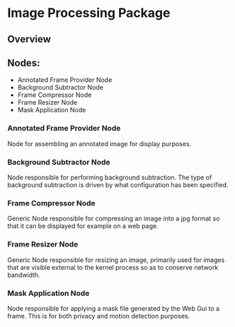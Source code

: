 # Image Processing Package

## Overview

## Nodes:

- Annotated Frame Provider Node
- Background Subtractor Node
- Frame Compressor Node
- Frame Resizer Node
- Mask Application Node

### Annotated Frame Provider Node

Node for assembling an annotated image for display purposes.

### Background Subtractor Node

Node responsible for performing background subtraction. The type of background subtraction is driven by what configuration has been specified.

### Frame Compressor Node

Generic Node responsible for compressing an image into a jpg format so that it can be displayed for example on a web page.

### Frame Resizer Node

Generic Node responsible for resizing an image, primarily used for images that are visible external to the kernel process so as to conserve network bandwidth.

### Mask Application Node

Node responsible for applying a mask file generated by the Web Gui to a frame. This is for both privacy and motion detection purposes.